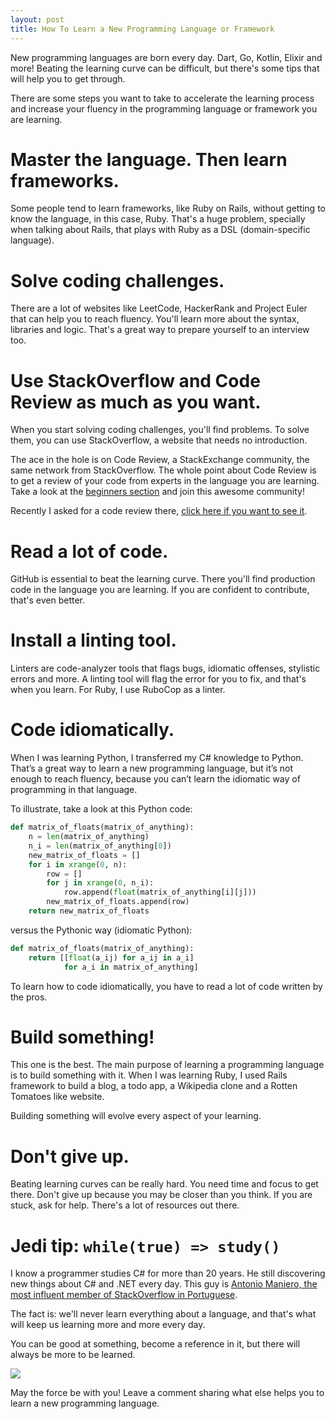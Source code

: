 ```yaml
---
layout: post
title: How To Learn a New Programming Language or Framework
---
```


New programming languages are born every day. Dart, Go, Kotlin, Elixir and more! Beating the learning curve can be difficult, but there's some tips that will help you to get through.

There are some steps you want to take to accelerate the learning process and increase your fluency in the programming language or framework you are learning.

# Master the language. Then learn frameworks.
Some people tend to learn frameworks, like Ruby on Rails, without getting to know the language, in this case, Ruby. That's a huge problem, specially when talking about Rails, that plays with Ruby as a DSL (domain-specific language).

# Solve coding challenges.
There are a lot of websites like LeetCode, HackerRank and Project Euler that can help you to reach fluency. You'll learn more about the syntax, libraries and logic. That's a great way to prepare yourself to an interview too.

# Use StackOverflow and Code Review as much as you want.
When you start solving coding challenges, you'll find problems. To solve them, you can use StackOverflow, a website that needs no introduction.

The ace in the hole is on Code Review, a StackExchange community, the same network from StackOverflow. The whole point about Code Review is to get a review of your code from experts in the language you are learning. Take a look at the [beginners section](https://codereview.stackexchange.com/questions/tagged/beginner) and join this awesome community!

Recently I asked for a code review there, [click here if you want to see it](https://codereview.stackexchange.com/questions/180567/checking-for-balanced-brackets-in-python).

# Read a lot of code.
GitHub is essential to beat the learning curve. There you'll find production code in the language you are learning. If you are confident to contribute, that's even better.

# Install a linting tool.
Linters are code-analyzer tools that flags bugs, idiomatic offenses, stylistic errors and more. A linting tool will flag the error for you to fix, and that's when you learn. For Ruby, I use RuboCop as a linter.

# Code idiomatically.
When I was learning Python, I transferred my C# knowledge to Python. That’s a great way to learn a new programming language, but it’s not enough to reach fluency, because you can’t learn the idiomatic way of programming in that language.

To illustrate, take a look at this Python code:

```python
def matrix_of_floats(matrix_of_anything):
    n = len(matrix_of_anything)
    n_i = len(matrix_of_anything[0])
    new_matrix_of_floats = []
    for i in xrange(0, n):
        row = []
        for j in xrange(0, n_i):
            row.append(float(matrix_of_anything[i][j]))
        new_matrix_of_floats.append(row)
    return new_matrix_of_floats
```

versus the Pythonic way (idiomatic Python):

```python
def matrix_of_floats(matrix_of_anything):
    return [[float(a_ij) for a_ij in a_i]
            for a_i in matrix_of_anything]
```

To learn how to code idiomatically, you have to read a lot of code written by the pros.

# Build something!
This one is the best. The main purpose of learning a programming language is to build something with it. When I was learning Ruby, I used Rails framework to build a blog, a todo app, a Wikipedia clone and a Rotten Tomatoes like website.

Building something will evolve every aspect of your learning.

# Don't give up.
Beating learning curves can be really hard. You need time and focus to get there. Don't give up because you may be closer than you think. If you are stuck, ask for help. There's a lot of resources out there.


# Jedi tip: `while(true) => study()`
I know a programmer studies C# for more than 20 years. He still discovering new things about C# and .NET every day. This guy is [Antonio Maniero, the most influent member of StackOverflow in Portuguese](https://pt.stackoverflow.com/users/101/maniero).

The fact is: we'll never learn everything about a language, and that's what will keep us learning more and more every day.

You can be good at something, become a reference in it, but there will always be more to be learned.

![](https://thepracticaldev.s3.amazonaws.com/i/pmtw0yce1znjsksxkwmc.jpeg)

May the force be with you! Leave a comment sharing what else helps you to learn a new programming language.
